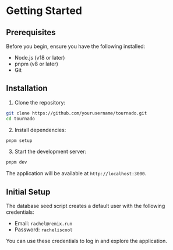 # Getting Started

## Prerequisites

Before you begin, ensure you have the following installed:

- Node.js (v18 or later)
- pnpm (v8 or later)
- Git

## Installation

1. Clone the repository:

```sh
git clone https://github.com/yourusername/tournado.git
cd tournado
```

2. Install dependencies:

```sh
pnpm setup
```

3. Start the development server:

```sh
pnpm dev
```

The application will be available at `http://localhost:3000`.

## Initial Setup

The database seed script creates a default user with the following credentials:

- Email: `rachel@remix.run`
- Password: `racheliscool`

You can use these credentials to log in and explore the application.
